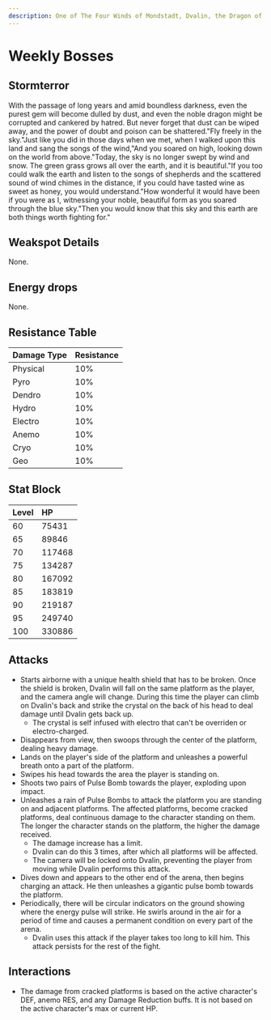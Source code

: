 ```yaml
---
description: One of The Four Winds of Mondstadt, Dvalin, the Dragon of the East..
---
```


# Weekly Bosses

## Stormterror

With the passage of long years and amid boundless darkness, even the purest gem will become dulled by dust, and even the noble dragon might be corrupted and cankered by hatred. But never forget that dust can be wiped away, and the power of doubt and poison can be shattered."Fly freely in the sky."Just like you did in those days when we met, when I walked upon this land and sang the songs of the wind,"And you soared on high, looking down on the world from above."Today, the sky is no longer swept by wind and snow. The green grass grows all over the earth, and it is beautiful."If you too could walk the earth and listen to the songs of shepherds and the scattered sound of wind chimes in the distance, if you could have tasted wine as sweet as honey, you would understand."How wonderful it would have been if you were as I, witnessing your noble, beautiful form as you soared through the blue sky."Then you would know that this sky and this earth are both things worth fighting for."

## Weakspot Details

None.

## Energy drops

None.

## Resistance Table

| Damage Type | Resistance |
| :--- | :--- |
| Physical | 10% |
| Pyro | 10% |
| Dendro | 10% |
| Hydro | 10% |
| Electro | 10% |
| Anemo | 10% |
| Cryo | 10% |
| Geo | 10% |

## Stat Block

| Level | HP |
| :--- | :--- |
| 60 | 75431 |
| 65 | 89846 |
| 70 | 117468 |
| 75 | 134287 |
| 80 | 167092 |
| 85 | 183819 |
| 90 | 219187 |
| 95 | 249740 |
| 100 | 330886 |

## Attacks

* Starts airborne with a unique health shield that has to be broken. Once the shield is broken, Dvalin will fall on the same platform as the player, and the camera angle will change. During this time the player can climb on Dvalin's back and strike the crystal on the back of his head to deal damage until Dvalin gets back up.
  * The crystal is self infused with electro that can't be overriden or electro-charged.
* Disappears from view, then swoops through the center of the platform, dealing heavy damage.
* Lands on the player's side of the platform and unleashes a powerful breath onto a part of the platform. 
* Swipes his head towards the area the player is standing on.
* Shoots two pairs of Pulse Bomb towards the player, exploding upon impact.
* Unleashes a rain of Pulse Bombs to attack the platform you are standing on and adjacent platforms. The affected platforms, become cracked platforms, deal continuous damage to the character standing on them. The longer the character stands on the platform, the higher the damage received.
  * The damage increase has a limit.
  * Dvalin can do this 3 times, after which all platforms will be affected.
  * The camera will be locked onto Dvalin, preventing the player from moving while Dvalin performs this attack.
* Dives down and appears to the other end of the arena, then begins charging an attack. He then unleashes a gigantic pulse bomb towards the platform.
* Periodically, there will be circular indicators on the ground showing where the energy pulse will strike. He swirls around in the air for a period of time and causes a permanent condition on every part of the arena.
  * Dvalin uses this attack if the player takes too long to kill him. This attack persists for the rest of the fight.

## Interactions  

* The damage from cracked platforms is based on the active character's DEF, anemo RES, and any Damage Reduction buffs. It is not based on the active character's max or current HP.

